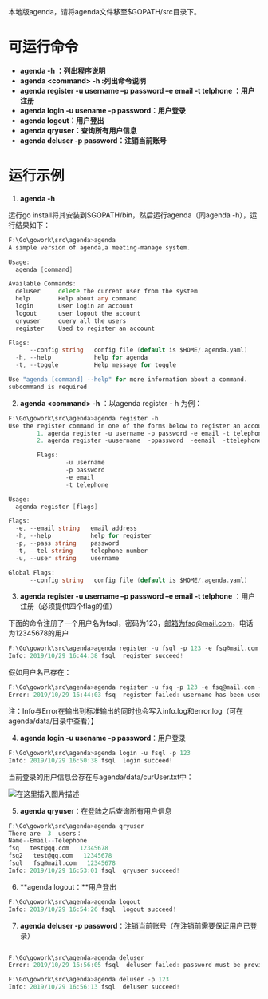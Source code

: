 本地版agenda，请将agenda文件移至\$GOPATH/src目录下。

# 可运行命令

 - **agenda -h ：列出程序说明**
 - **agenda \<command> -h :列出命令说明**
 - **agenda register -u username –p password –e email -t telphone ：用户注册**
 - **agenda login -u usename -p password：用户登录**
 - **agenda logout：用户登出**
 - **agenda qryuser：查询所有用户信息**
 - **agenda deluser -p password：注销当前账号**

# 运行示例

1. **agenda -h**

运行go install将其安装到$GOPATH/bin，然后运行agenda（同agenda -h），运行结果如下：

```go
F:\Go\gowork\src\agenda>agenda
A simple version of agenda,a meeting-manage system.

Usage:
  agenda [command]

Available Commands:
  deluser     delete the current user from the system
  help        Help about any command
  login       User login an account
  logout      user logout the account
  qryuser     query all the users
  register    Used to register an account

Flags:
      --config string   config file (default is $HOME/.agenda.yaml)
  -h, --help            help for agenda
  -t, --toggle          Help message for toggle

Use "agenda [command] --help" for more information about a command.
subcommand is required
```
2. **agenda \<command> -h** ：以agenda register - h 为例：

```go
F:\Go\gowork\src\agenda>agenda register -h
Use the register command in one of the forms below to register an account:
        1. agenda register -u username -p password -e email -t telephone
        2. agenda register -uusername  -ppassword  -eemail  -ttelephone

        Flags:
                -u username
                -p password
                -e email
                -t telephone

Usage:
  agenda register [flags]

Flags:
  -e, --email string   email address
  -h, --help           help for register
  -p, --pass string    password
  -t, --tel string     telephone number
  -u, --user string    username

Global Flags:
      --config string   config file (default is $HOME/.agenda.yaml)
```

3. **agenda register -u username –p password –e email -t telphone** ：用户注册（必须提供四个flag的值）

下面的命令注册了一个用户名为fsql，密码为123，邮箱为fsq@mail.com，电话为12345678的用户
```go
F:\Go\gowork\src\agenda>agenda register -u fsql -p 123 -e fsq@mail.com -t 12345678
Info: 2019/10/29 16:44:38 fsql  register succeed!
```
假如用户名已存在：

```go
F:\Go\gowork\src\agenda>agenda register -u fsq -p 123 -e fsq@mail.com -t 12345678
Error: 2019/10/29 16:44:03 fsq  register failed: username has been used!
```
注：Info与Error在输出到标准输出的同时也会写入info.log和error.log（可在agenda/data/目录中查看）】

4. **agenda login -u usename -p password**：用户登录

```go
F:\Go\gowork\src\agenda>agenda login -u fsql -p 123
Info: 2019/10/29 16:50:38 fsql  login succeed!
```
当前登录的用户信息会存在与agenda/data/curUser.txt中：

![在这里插入图片描述](https://img-blog.csdnimg.cn/20191029165207534.png?x-oss-process=image/watermark,type_ZmFuZ3poZW5naGVpdGk,shadow_10,text_aHR0cHM6Ly9ibG9nLmNzZG4ubmV0L0V4Y2Vm,size_16,color_FFFFFF,t_70)

5. **agenda qryuse**r：在登陆之后查询所有用户信息


```go
F:\Go\gowork\src\agenda>agenda qryuser
There are  3  users：
Name--Email--Telephone
fsq   test@qq.com   12345678
fsq2   test@qq.com   12345678
fsql   fsq@mail.com   12345678
Info: 2019/10/29 16:53:01 fsql  qryuser succeed!
```
6. **agenda logout：**用户登出

```go
F:\Go\gowork\src\agenda>agenda logout
Info: 2019/10/29 16:54:26 fsql  logout succeed!
```

7. **agenda deluser -p password**：注销当前账号（在注销前需要保证用户已登录）

```go

F:\Go\gowork\src\agenda>agenda deluser 
Error: 2019/10/29 16:56:05 fsql  deluser failed: password must be provided

F:\Go\gowork\src\agenda>agenda deluser -p 123
Info: 2019/10/29 16:56:13 fsql  deluser succeed!
```